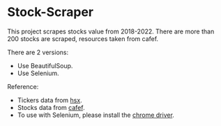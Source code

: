 # Stock-Scraper

This project scrapes stocks value from 2018-2022. There are more than 200 stocks are scraped, resources taken from cafef. 

There are 2 versions:
- Use BeautifulSoup.
- Use Selenium.

Reference:
- Tickers data from [hsx](https://www.hsx.vn/Modules/Listed/Web/Symbols).
- Stocks data from [cafef](https://cafef.vn/).
- To use with Selenium, please install the [chrome driver](https://chromedriver.chromium.org/downloads).

